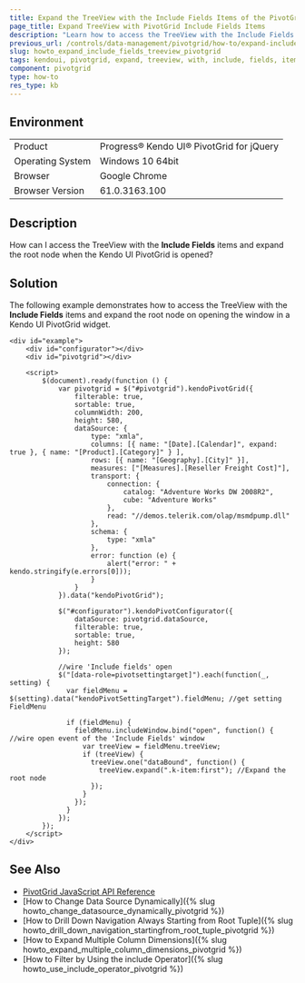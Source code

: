 ```yaml
---
title: Expand the TreeView with the Include Fields Items of the PivotGrid
page_title: Expand TreeView with PivotGrid Include Fields Items
description: "Learn how to access the TreeView with the Include Fields items and expand the root node on opening the window in a Kendo UI PivotGrid widget."
previous_url: /controls/data-management/pivotgrid/how-to/expand-include-treeview, /controls/data-management/pivotgrid/how-to/dimensions/expand-include-treeview
slug: howto_expand_include_fields_treeview_pivotgrid
tags: kendoui, pivotgrid, expand, treeview, with, include, fields, items
component: pivotgrid
type: how-to
res_type: kb
---
```


## Environment

<table>
 <tr>
  <td>Product</td>
  <td>Progress® Kendo UI® PivotGrid for jQuery</td>
 </tr>
 <tr>
  <td>Operating System</td>
  <td>Windows 10 64bit</td>
 </tr>
 <tr>
  <td>Browser</td>
  <td>Google Chrome</td>
 </tr>
 <tr>
  <td>Browser Version</td>
  <td>61.0.3163.100</td>
 </tr>
</table>


## Description

How can I access the TreeView with the **Include Fields** items and expand the root node when the Kendo UI PivotGrid is opened?

## Solution

The following example demonstrates how to access the TreeView with the **Include Fields** items and expand the root node on opening the window in a Kendo UI PivotGrid widget.

```dojo
<div id="example">
    <div id="configurator"></div>
    <div id="pivotgrid"></div>

    <script>
        $(document).ready(function () {
            var pivotgrid = $("#pivotgrid").kendoPivotGrid({
                filterable: true,
                sortable: true,
                columnWidth: 200,
                height: 580,
                dataSource: {
                    type: "xmla",
                    columns: [{ name: "[Date].[Calendar]", expand: true }, { name: "[Product].[Category]" } ],
                    rows: [{ name: "[Geography].[City]" }],
                    measures: ["[Measures].[Reseller Freight Cost]"],
                    transport: {
                        connection: {
                            catalog: "Adventure Works DW 2008R2",
                            cube: "Adventure Works"
                        },
                        read: "//demos.telerik.com/olap/msmdpump.dll"
                    },
                    schema: {
                        type: "xmla"
                    },
                    error: function (e) {
                        alert("error: " + kendo.stringify(e.errors[0]));
                    }
                }
            }).data("kendoPivotGrid");

            $("#configurator").kendoPivotConfigurator({
                dataSource: pivotgrid.dataSource,
                filterable: true,
                sortable: true,
                height: 580
            });

            //wire 'Include fields' open
            $("[data-role=pivotsettingtarget]").each(function(_, setting) {
              var fieldMenu = $(setting).data("kendoPivotSettingTarget").fieldMenu; //get setting FieldMenu

              if (fieldMenu) {
                fieldMenu.includeWindow.bind("open", function() { //wire open event of the 'Include Fields' window
                  var treeView = fieldMenu.treeView;
                  if (treeView) {
                    treeView.one("dataBound", function() {
                      treeView.expand(".k-item:first"); //Expand the root node
                    });
                  }
                });
              }
            });
        });
    </script>
</div>
```

## See Also

* [PivotGrid JavaScript API Reference](/api/javascript/ui/pivotgrid)
* [How to Change Data Source Dynamically]({% slug howto_change_datasource_dynamically_pivotgrid %})
* [How to Drill Down Navigation Always Starting from Root Tuple]({% slug howto_drill_down_navigation_startingfrom_root_tuple_pivotgrid %})
* [How to Expand Multiple Column Dimensions]({% slug howto_expand_multiple_column_dimensions_pivotgrid %})
* [How to Filter by Using the include Operator]({% slug howto_use_include_operator_pivotgrid %})
